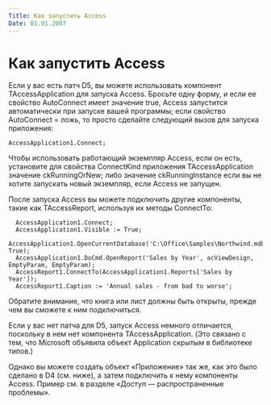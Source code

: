 ```yaml
---
Title: Как запустить Access
Date: 01.01.2007
---
```



Как запустить Access
============

Если у вас есть патч D5, вы можете использовать компонент TAccessApplication для запуска Access.
Бросьте одну форму, и если ее свойство AutoConnect имеет значение true,
Access запустится автоматически при запуске вашей программы;
если свойство AutoConnect = ложь, то просто сделайте следующий вызов для запуска приложения:

    AccessApplication1.Connect;

Чтобы использовать работающий экземпляр Access, если он есть,
установите для свойства ConnectKind приложения TAccessApplication
значение ckRunningOrNew;
либо значение ckRunningInstance если вы не хотите запускать новый экземпляр, если Access не запущен.

После запуска Access вы можете подключить другие компоненты, такие как TAccessReport,
используя их методы ConnectTo:

      AccessApplication1.Connect;
      AccessApplication1.Visible := True;
      AccessApplication1.OpenCurrentDatabase('C:\Office\Samples\Northwind.mdb', True);
      AccessApplication1.DoCmd.OpenReport('Sales by Year', acViewDesign, EmptyParam, EmptyParam);
      AccessReport1.ConnectTo(AccessApplication1.Reports['Sales by Year']);
      AccessReport1.Caption := 'Annual sales - from bad to worse';

Обратите внимание, что книга или лист должны быть открыты,
прежде чем вы сможете к ним подключиться.

Если у вас нет патча для D5, запуск Access немного отличается,
поскольку в нем нет компонента TAccessApplication.
(Это связано с тем, что Microsoft объявила объект Application скрытым в библиотеке типов.)

Однако вы можете создать объект «Приложение» так же, как это было сделано в D4 (см. ниже),
а затем подключить к нему компоненты Access.
Пример см. в разделе «Доступ — распространенные проблемы».
